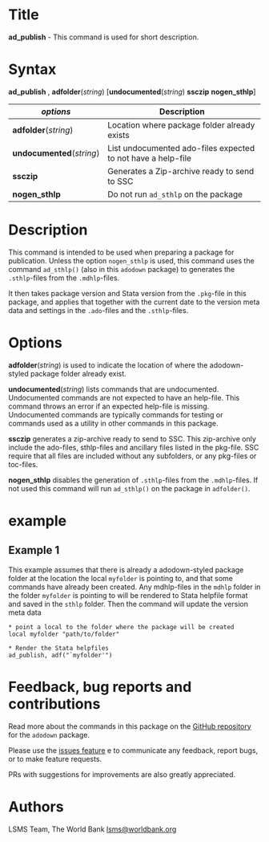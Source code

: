 # Title

__ad_publish__ - This command is used for short description.

# Syntax

__ad_publish__ , __**adf**older__(_string_) [__**und**ocumented__(_string_) __ssczip__ __nogen_sthlp__]

| _options_ | Description |
|-----------|-------------|
| __**adf**older__(_string_) | Location where package folder already exists |
| __**und**ocumented__(_string_) | List undocumented ado-files expected to not have a help-file |
| __ssczip__ | Generates a Zip-archive ready to send to SSC  |
| __nogen_sthlp__ | Do not run `ad_sthlp` on the package   |

# Description

This command is intended to be used when preparing a package for publication. Unless the option `nogen_sthlp` is used, this command uses the command `ad_sthlp()` (also in this `adodown` package) to generates the `.sthlp`-files from the `.mdhlp`-files.

It then takes package version and Stata version from the `.pkg`-file in this package, and applies that together with the current date to the version meta data and settings in the `.ado`-files and the `.sthlp`-files.

# Options

__**adf**older__(_string_) is used to indicate the location of where the adodown-styled package folder already exist.

__**und**ocumented__(_string_) lists commands that are undocumented. Undocumented commands are not expected to have an help-file. This command throws an error if an expected help-file is missing. Undocumented commands are typically commands for testing or commands used as a utility in other commands in this package.

__ssczip__ generates a zip-archive ready to send to SSC. This zip-archive only include the ado-files, sthlp-files and ancillary files listed in the pkg-file. SSC require that all files are included without any subfolders, or any pkg-files or toc-files. 

__nogen_sthlp__ disables the generation of `.sthlp`-files from the `.mdhlp`-files. If not used this command will run `ad_sthlp()` on the package in `adfolder()`.

# example

## Example 1

This example assumes that there is already a adodown-styled package folder at the location the local `myfolder` is pointing to, and that some commands have already been created. Any mdhlp-files in the `mdhlp` folder in the folder `myfolder` is pointing to will be rendered to Stata helpfile format and saved in the `sthlp` folder. Then the command will update the version meta data

```
* point a local to the folder where the package will be created
local myfolder "path/to/folder"

* Render the Stata helpfiles
ad_publish, adf("`myfolder'")
```

# Feedback, bug reports and contributions

Read more about the commands in this package on the [GitHub repository](https://github.com/lsms-worldbank/adodown) for the `adodown` package.

Please use the [issues feature](https://github.com/lsms-worldbank/adodown/issues) e to communicate any feedback, report bugs, or to make feature requests.

PRs with suggestions for improvements are also greatly appreciated.

# Authors

LSMS Team, The World Bank lsms@worldbank.org
